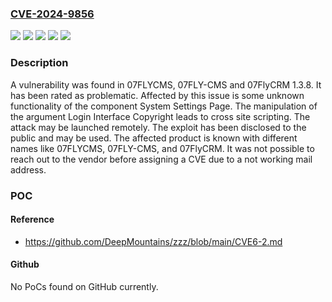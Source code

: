 ### [CVE-2024-9856](https://cve.mitre.org/cgi-bin/cvename.cgi?name=CVE-2024-9856)
![](https://img.shields.io/static/v1?label=Product&message=07FLY-CMS&color=blue)
![](https://img.shields.io/static/v1?label=Product&message=07FLYCMS&color=blue)
![](https://img.shields.io/static/v1?label=Product&message=07FlyCRM&color=blue)
![](https://img.shields.io/static/v1?label=Version&message=%3D%201.3.8%20&color=brighgreen)
![](https://img.shields.io/static/v1?label=Vulnerability&message=Cross%20Site%20Scripting&color=brighgreen)

### Description

A vulnerability was found in 07FLYCMS, 07FLY-CMS and 07FlyCRM 1.3.8. It has been rated as problematic. Affected by this issue is some unknown functionality of the component System Settings Page. The manipulation of the argument Login Interface Copyright leads to cross site scripting. The attack may be launched remotely. The exploit has been disclosed to the public and may be used. The affected product is known with different names like 07FLYCMS, 07FLY-CMS, and 07FlyCRM. It was not possible to reach out to the vendor before assigning a CVE due to a not working mail address.

### POC

#### Reference
- https://github.com/DeepMountains/zzz/blob/main/CVE6-2.md

#### Github
No PoCs found on GitHub currently.

